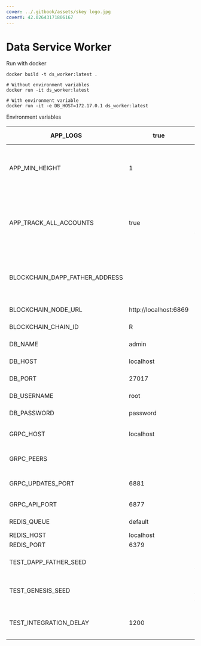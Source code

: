 ```yaml
---
cover: ../.gitbook/assets/skey logo.jpg
coverY: 42.02643171806167
---
```


# Data Service Worker

Run with docker

```
docker build -t ds_worker:latest .

# Without environment variables
docker run -it ds_worker:latest

# With environment variable
docker run -it -e DB_HOST=172.17.0.1 ds_worker:latest
```

Environment variables

| APP\_LOGS                         | true                  | Enable logging                                                                        |
| --------------------------------- | --------------------- | ------------------------------------------------------------------------------------- |
| APP\_MIN\_HEIGHT                  | 1                     | Blockchain height from which worker starts synchronizing data                         |
| APP\_TRACK\_ALL\_ACCOUNTS         | true                  | Synchronize data for all blockchain accounts, even those that are not smart contracts |
| BLOCKCHAIN\_DAPP\_FATHER\_ADDRESS | <p><br></p>           | Address of blockchain account containing list of approved addresses                   |
| BLOCKCHAIN\_NODE\_URL             | http://localhost:6869 | Blockchain node url                                                                   |
| BLOCKCHAIN\_CHAIN\_ID             | R                     | Blockchain chain id                                                                   |
| DB\_NAME                          | admin                 | Database name                                                                         |
| DB\_HOST                          | localhost             | Database host                                                                         |
| DB\_PORT                          | 27017                 | Database port                                                                         |
| DB\_USERNAME                      | root                  | Database username                                                                     |
| DB\_PASSWORD                      | password              | Database password                                                                     |
| GRPC\_HOST                        | localhost             | Blockchain node GRPC service host                                                     |
| GRPC\_PEERS                       | <p><br></p>           | List of additional grpc nodes                                                         |
| GRPC\_UPDATES\_PORT               | 6881                  | Port of GRPC updates services                                                         |
| GRPC\_API\_PORT                   | 6877                  | Port of GRPC api services                                                             |
| REDIS\_QUEUE                      | default               | Name of redis queue                                                                   |
| REDIS\_HOST                       | localhost             | Redis host                                                                            |
| REDIS\_PORT                       | 6379                  | Redis port                                                                            |
| TEST\_DAPP\_FATHER\_SEED          | <p><br></p>           | Dapp father address used for testing                                                  |
| TEST\_GENESIS\_SEED               | <p><br></p>           | Seed for address with tokens used for testing                                         |
| TEST\_INTEGRATION\_DELAY          | 1200                  | Delay in milliseconds used for some tests                                             |
